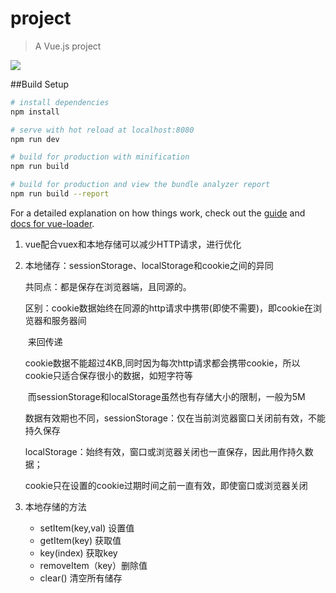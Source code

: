 # project

> A Vue.js project

![]("./img/login.png)


##Build Setup

``` bash
# install dependencies
npm install

# serve with hot reload at localhost:8080
npm run dev

# build for production with minification
npm run build

# build for production and view the bundle analyzer report
npm run build --report
```



For a detailed explanation on how things work, check out the [guide](http://vuejs-templates.github.io/webpack/) and [docs for vue-loader](http://vuejs.github.io/vue-loader).

1. vue配合vuex和本地存储可以减少HTTP请求，进行优化

2. 本地储存：sessionStorage、localStorage和cookie之间的异同

   共同点：都是保存在浏览器端，且同源的。

   区别：cookie数据始终在同源的http请求中携带(即使不需要)，即cookie在浏览器和服务器间

   ​			来回传递

   ​			cookie数据不能超过4KB,同时因为每次http请求都会携带cookie，所以cookie只适合保存很小的数据，如短字符等

   ​			而sessionStorage和localStorage虽然也有存储大小的限制，一般为5M

   ​			数据有效期也不同，sessionStorage：仅在当前浏览器窗口关闭前有效，不能持久保存

   ​			localStorage：始终有效，窗口或浏览器关闭也一直保存，因此用作持久数据；

   ​			cookie只在设置的cookie过期时间之前一直有效，即使窗口或浏览器关闭

3. 本地存储的方法

   - setItem(key,val) 设置值
   - getItem(key) 获取值
   - key(index) 获取key
   - removeItem（key）删除值
   - clear() 清空所有储存
